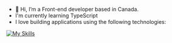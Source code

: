 - 👋 Hi, I’m a Front-end developer based in Canada. 
- I'm currently learning TypeScript 
- I love building applications using the following technologies:

[![My Skills](https://skillicons.dev/icons?i=js,html,css,express,figma,git,github,nextjs,postman,react,redux,tailwind,vscode)](https://skillicons.dev)
